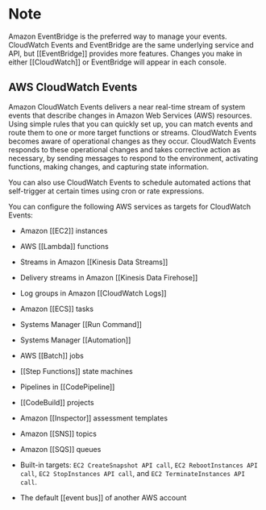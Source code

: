 # Note

Amazon EventBridge is the preferred way to manage your events. CloudWatch Events and EventBridge are the same underlying service and API, but [[EventBridge]] provides more features. Changes you make in either [[CloudWatch]] or EventBridge will appear in each console.

## AWS CloudWatch Events

Amazon CloudWatch Events delivers a near real-time stream of system events that describe changes in Amazon Web Services (AWS) resources. Using simple rules that you can quickly set up, you can match events and route them to one or more target functions or streams. CloudWatch Events becomes aware of operational changes as they occur. CloudWatch Events responds to these operational changes and takes corrective action as necessary, by sending messages to respond to the environment, activating functions, making changes, and capturing state information.

You can also use CloudWatch Events to schedule automated actions that self-trigger at certain times using cron or rate expressions. 

You can configure the following AWS services as targets for CloudWatch Events:

-   Amazon [[EC2]] instances
    
-   AWS [[Lambda]] functions
    
-   Streams in Amazon [[Kinesis Data Streams]]
    
-   Delivery streams in Amazon [[Kinesis Data Firehose]]
    
-   Log groups in Amazon [[CloudWatch Logs]]
    
-   Amazon [[ECS]] tasks
    
-   Systems Manager [[Run Command]]
    
-   Systems Manager [[Automation]]
    
-   AWS [[Batch]] jobs
    
-   [[Step Functions]] state machines
    
-   Pipelines in [[CodePipeline]]
    
-   [[CodeBuild]] projects
    
-   Amazon [[Inspector]] assessment templates
    
-   Amazon [[SNS]] topics
    
-   Amazon [[SQS]] queues
    
-   Built-in targets: `EC2 CreateSnapshot API call`, `EC2 RebootInstances API call`, `EC2 StopInstances API call`, and `EC2 TerminateInstances API call`.
    
-   The default [[event bus]] of another AWS account